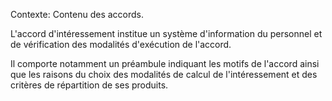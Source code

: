 Contexte: Contenu des accords.

L'accord d'intéressement institue un système d'information du personnel et de vérification des modalités d'exécution de l'accord.

Il comporte notamment un préambule indiquant les motifs de l'accord ainsi que les raisons du choix des modalités de calcul de l'intéressement et des critères de répartition de ses produits.
